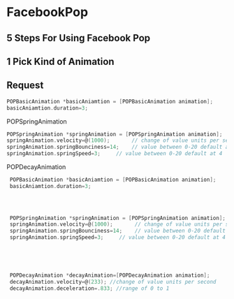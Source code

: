 <h1>FacebookPop</h1>


## 5 Steps For Using Facebook Pop



## 1 Pick Kind of Animation

 ## Request 
 ```objective-c
 POPBasicAnimation *basicAniamtion = [POPBasicAnimation animation];
 basicAniamtion.duration=3;
 ```
 
 POPSpringAnimation 
  ```objective-c
  POPSpringAnimation *springAnimation = [POPSpringAnimation animation];
 springAnimation.velocity=@(1000);       // change of value units per second
 springAnimation.springBounciness=14;    // value between 0-20 default at 4
 springAnimation.springSpeed=3;     // value between 0-20 default at 4
  ```
 POPDecayAnimation


```objective-c
 POPBasicAnimation *basicAniamtion = [POPBasicAnimation animation];
 basicAniamtion.duration=3;
 


 
 POPSpringAnimation *springAnimation = [POPSpringAnimation animation];
 springAnimation.velocity=@(1000);       // change of value units per second
 springAnimation.springBounciness=14;    // value between 0-20 default at 4
 springAnimation.springSpeed=3;     // value between 0-20 default at 4
 



 
 POPDecayAnimation *decayAnimation=[POPDecayAnimation animation];
 decayAnimation.velocity=@(233); //change of value units per second
 decayAnimation.deceleration=.833; //range of 0 to 1
```


